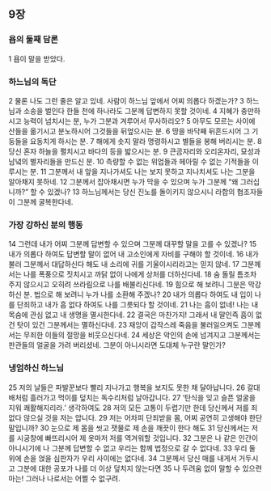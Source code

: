 ## 9장
### 욥의 둘째 담론
1 욥이 말을 받았다.
### 하느님의 독단
2 물론 나도 그런 줄은 알고 있네. 사람이 하느님 앞에서 어찌 의롭다 하겠는가?
3 하느님과 소송을 벌인다 한들 천에 하나라도 그분께 답변하지 못할 것이네.
4 지혜가 충만하시고 능력이 넘치시는 분, 누가 그분과 겨루어서 무사하리오?
5 아무도 모르는 사이에 산들을 옮기시고 분노하시어 그것들을 뒤엎으시는 분.
6 땅을 바닥째 뒤흔드시어 그 기둥들을 요동치게 하시는 분.
7 해에게 솟지 말라 명령하시고 별들을 봉해 버리시는 분.
8 당신 혼자 하늘을 펼치시고 바다의 등을 밟으시는 분.
9 큰곰자리와 오리온자리, 묘성과 남녘의 별자리들을 만드신 분.
10 측량할 수 없는 위업들과 헤아릴 수 없는 기적들을 이루시는 분.
11 그분께서 내 앞을 지나가셔도 나는 보지 못하고 지나치셔도 나는 그분을 알아채지 못하네.
12 그분께서 잡아채시면 누가 막을 수 있으며 누가 그분께 “왜 그러십니까?” 할 수 있겠나?
13 하느님께서는 당신 진노를 돌이키지 않으시니 라합의 협조자들이 그분께 굴복한다네.
### 가장 강하신 분의 행동
14 그런데 내가 어찌 그분께 답변할 수 있으며 그분께 대꾸할 말을 고를 수 있겠나?
15 내가 의롭다 하여도 답변할 말이 없어 내 고소인에게 자비를 구해야 할 것이네.
16 내가 불러 그분께서 대답하신다 해도 내 소리에 귀를 기울이시리라고는 믿지 않네.
17 그분께서는 나를 폭풍으로 짓치시고 까닭 없이 나에게 상처를 더하신다네.
18 숨 돌릴 틈조차 주지 않으시고 오히려 쓰라림으로 나를 배불리신다네.
19 힘으로 해 보려니 그분은 막강하신 분. 법으로 해 보려니 누가 나를 소환해 주겠나?
20 내가 의롭다 하여도 내 입이 나를 단죄하고 내가 흠 없다 하여도 나를 그릇되다 할 것이네.
21 나는 흠이 없네! 나는 내 목숨에 관심 없고 내 생명을 멸시한다네.
22 결국은 마찬가지! 그래서 내 말인즉 흠이 없건 탓이 있건 그분께서는 멸하신다네.
23 재앙이 갑작스레 죽음을 불러일으켜도 그분께서는 무죄한 이들의 절망을 비웃으신다네.
24 세상은 악인의 손에 넘겨지고 그분께서는 판관들의 얼굴을 가려 버리셨네. 그분이 아니시라면 도대체 누구란 말인가?
### 냉엄하신 하느님
25 저의 날들은 파발꾼보다 빨리 지나가고 행복을 보지도 못한 채 달아납니다.
26 갈대배처럼 흘러가고 먹이를 덮치는 독수리처럼 날아갑니다.
27 ‘탄식을 잊고 슬픈 얼굴을 지워 쾌활해지리라.’ 생각하여도
28 저의 모든 고통이 두렵기만 한데 당신께서 저를 죄 없다 않으실 것을 저는 압니다.
29 저는 어차피 단죄받을 몸, 어찌 공연히 고생해야 한단 말입니까?
30 눈으로 제 몸을 씻고 잿물로 제 손을 깨끗이 한다 해도
31 당신께서는 저를 시궁창에 빠뜨리시어 제 옷마저 저를 역겨워할 것입니다.
32 그분은 나 같은 인간이 아니시기에 나 그분께 답변할 수 없고 우리는 함께 법정으로 갈 수 없다네.
33 우리 둘 위에 손을 얹을 심판자가 우리 사이에는 없다네.
34 그분께서 당신 매를 내게서 거두시고 그분에 대한 공포가 나를 더 이상 덮치지 않는다면
35 나 두려움 없이 말할 수 있으련마는! 그러나 나로서는 어쩔 수 없구려.
